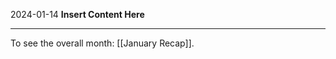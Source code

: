 2024-01-14
__Insert Content Here__
_______________________
To see the overall month: [[January Recap]].